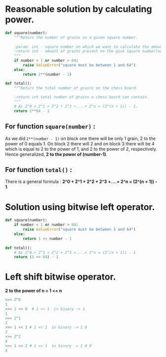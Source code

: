 # Reasonable solution by calculating power.

```python
def square(number):
    """Return the number of grains on a given square number.
    
    :param: int - square number on which we want to calculate the amount of grains.
    :return int - amount of grains present on the give square number(number).
    """
    if number < 1 or number > 64:
        raise ValueError("square must be between 1 and 64")
    else:
        return 2**(number - 1)

def total():
    """Return the total number of grains on the chess board.
    
    :return int total number of grains a chess board can contain.
    """
    # As 2^0 + 2^1 + 2^2 + 2^3 +....+ 2^n = (2^(n + 1)) - 1.
    return 2**64 - 1
```

## For function `square(number)` :

As we did `2**(number - 1)` on block one there will be only 1 grain, 2 to the power of 0 equals 1. On block 2 there will 2 and on block 3 there will be 4 which is equal to 2 to the power of 1, and 2 to the power of 2, respectively. Hence generalized, **2 to the power of (number-1)**.

## For function `total()` :

There is a general formula : **2^0 + 2^1 + 2^2 + 2^3 +....+ 2^n = (2^(n + 1)) - 1**.

# Solution using bitwise left operator.

```python
def square(number):
    if number < 1 or number > 64:
        raise ValueError("square must be between 1 and 64")
    else:
        return 1 << number - 1 
        
def total():
    # As 2^0 + 2^1 + 2^2 + 2^3 +....+ 2^n = (2^(n + 1)) - 1
    return (1 << 64) - 1
```

# Left shift bitwise operator.

**2 to the power of n = 1 << n** 
```python
>>> 2^0
1
>>> 1 << 0  # 1 << 1  in binary -> 1
1
>>> 2^1
2
>>> 1 << 1 # 1 << 1  in binary -> 1 0
2
>>> 2^2
4
>>> 1 << 2 # 1 << 1  in binary -> 1 0 0
4
```
